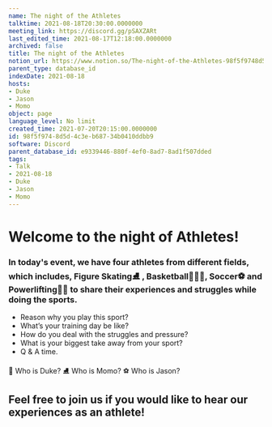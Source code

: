 ```yaml
---
name: The night of the Athletes
talktime: 2021-08-18T20:30:00.0000000
meeting_link: https://discord.gg/pSAXZARt
last_edited_time: 2021-08-17T12:18:00.0000000
archived: false
title: The night of the Athletes
notion_url: https://www.notion.so/The-night-of-the-Athletes-98f5f9748d5d4c3eb68734b0410ddbb9
parent_type: database_id
indexDate: 2021-08-18
hosts:
- Duke
- Jason
- Momo
object: page
language_level: No limit
created_time: 2021-07-20T20:15:00.0000000
id: 98f5f974-8d5d-4c3e-b687-34b0410ddbb9
software: Discord
parent_database_id: e9339446-880f-4ef0-8ad7-8ad1f507dded
tags:
- Talk
- 2021-08-18
- Duke
- Jason
- Momo
---
```


#                     Welcome to the night of Athletes!



### In today's event, we have four athletes from different fields, which includes, Figure Skating⛸️ , Basketball⛹🏻‍♀️, Soccer⚽ and Powerlifting🏋🏽 to share their experiences and struggles while doing the sports. 
 
   - Reason why you play this sport?
   - What’s your training day be like?
   - How do you deal with the struggles and pressure?
   - What is your biggest take away from your sport?
   - Q & A time. 

👑 Who is Duke?
⛸️ Who is Momo?
⚽ Who is Jason?


## Feel free to join us if you would like to hear our experiences as an athlete!



